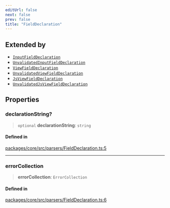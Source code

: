 ```yaml
---
editUrl: false
next: false
prev: false
title: "FieldDeclaration"
---
```


## Extended by

- [`InputFieldDeclaration`](/obsidian-meta-bind-plugin-docs/api/interfaces/inputfielddeclaration/)
- [`UnvalidatedInputFieldDeclaration`](/obsidian-meta-bind-plugin-docs/api/interfaces/unvalidatedinputfielddeclaration/)
- [`ViewFieldDeclaration`](/obsidian-meta-bind-plugin-docs/api/interfaces/viewfielddeclaration/)
- [`UnvalidatedViewFieldDeclaration`](/obsidian-meta-bind-plugin-docs/api/interfaces/unvalidatedviewfielddeclaration/)
- [`JsViewFieldDeclaration`](/obsidian-meta-bind-plugin-docs/api/interfaces/jsviewfielddeclaration/)
- [`UnvalidatedJsViewFieldDeclaration`](/obsidian-meta-bind-plugin-docs/api/interfaces/unvalidatedjsviewfielddeclaration/)

## Properties

### declarationString?

> `optional` **declarationString**: `string`

#### Defined in

[packages/core/src/parsers/FieldDeclaration.ts:5](https://github.com/mProjectsCode/obsidian-meta-bind-plugin/blob/46993a4bea44fea6720d8d001cc5324f264501f1/packages/core/src/parsers/FieldDeclaration.ts#L5)

***

### errorCollection

> **errorCollection**: `ErrorCollection`

#### Defined in

[packages/core/src/parsers/FieldDeclaration.ts:6](https://github.com/mProjectsCode/obsidian-meta-bind-plugin/blob/46993a4bea44fea6720d8d001cc5324f264501f1/packages/core/src/parsers/FieldDeclaration.ts#L6)
